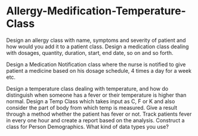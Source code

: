 # Allergy-Medification-Temperature-Class

Design an allergy class with name, symptoms and severity of patient and how would you add it to a patient class. 
Design a medication class dealing with dosages, quantity, duration, start, end date, so on and so forth. 

Design a Medication Notification class where the nurse is notified to give patient a medicine based on his dosage schedule, 4 times a day for a week etc. 

Design a temperature class dealing with temperature, and how do distinguish when someone has a fever or their temperature is higher than normal. 
Design a Temp Class which takes input as C, F or K and also consider the part of body from which temp is measured. Give a result through a method whether the patient has fever or not. Track patients fever in every one hour and create a report based on the analysis. Construct a class for Person Demographics. What kind of data types you use? 
